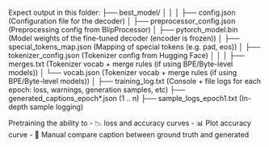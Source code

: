 Expect output in this folder:
    ├── best_model/
    │   │
    │   ├── config.json (Configuration file for the decoder)
    │   ├── preprocessor_config.json (Preprocessing config from BlipProcessor)
    │   ├── pytorch_model.bin (Model weights of the fine-tuned decoder (encoder is frozen))
    │   ├── special_tokens_map.json (Mapping of special tokens (e.g. pad, eos))
    │   ├── tokenizer_config.json (Tokenizer config from Hugging Face)
    │   │
    │   ├── merges.txt (Tokenizer vocab + merge rules (if using BPE/Byte-level models))
    │   └── vocab.json (Tokenizer vocab + merge rules (if using BPE/Byte-level models))
    │
    ├── training_log.txt (Console + file logs for each epoch: loss, warnings, generation samples, etc)
    ├── generated_captions_epoch*.json (1 .. n)
    ├── sample_logs_epoch1.txt (In-depth sample logging)

Pretraining the ability to
    - 📉 loss and accuracy curves
    - 📊 Plot accuracy curve
    - 🧠 Manual compare caption between ground truth and generated